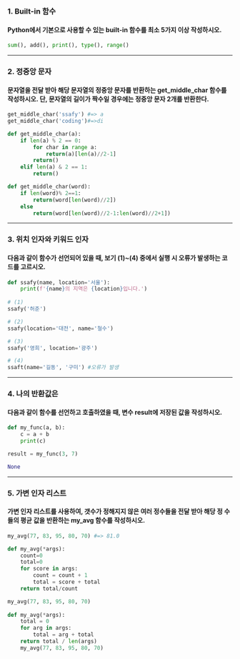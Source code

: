 ### 1. Built-in 함수

####  Python에서 기본으로 사용할 수 있는 built-in 함수를 최소 5가지 이상 작성하시오.



``` python
sum(), add(), print(), type(), range()
```





----



### 2. 정중앙 문자

####  문자열을 전달 받아 해당 문자열의 정중앙 문자를 반환하는 get_middle_char 함수를 작성하시오. 단, 문자열의 길이가 짝수일 경우에는 정중앙 문자 2개를 반환한다.



``` python
get_middle_char('ssafy') #=> a
get_middle_char('coding')#=>di
```

``` python
def get_middle_char(a):
    if len(a) % 2 == 0:
        for char in range a:
            return(a)[len(a)//2-1]
        return()
    elif len(a) & 2 == 1:
        return()
```

``` python
def get_middle_char(word):
    if len(word)% 2==1:
        return(word[len(word)//2])
    else
        return(word[len(word)//2-1:len(word)//2+1])
```



----



### 3. 위치 인자와 키워드 인자

####  다음과 같이 함수가 선언되어 있을 때, 보기 (1)~(4) 중에서 실행 시 오류가 발생하는 코드를 고르시오.



``` python
def ssafy(name, location='서울'):
    print(f'{name}의 지역은 {location}입니다.')
    
# (1)
ssafy('허준')

# (2)
ssafy(location='대전', name='철수')

# (3)
ssafy('영희', location='광주')

# (4)
ssaft(name='길동', '구미') #오류가 발생
```



---





### 4. 나의 반환값은

####  다음과 같이 함수를 선언하고 호출하였을 때, 변수 result에 저장된 값을 작성하시오.



``` python
def my_func(a, b):
    c = a + b
    print(c)

result = my_func(3, 7)
```

``` python
None
```



----



### 5. 가변 인자 리스트

####  가변 인자 리스트를 사용하여, 갯수가 정해지지 않은 여러 정수들을 전달 받아 해당 정 수들의 평균 값을 반환하는 my_avg 함수를 작성하시오.

``` python
my_avg(77, 83, 95, 80, 70) #=> 81.0
```

``` python
def my_avg(*args):
    count=0
    total=0
    for score in args:
        count = count + 1
        total = score + total 
    return total/count

my_avg(77, 83, 95, 80, 70)
        
def my_avg(*args):
    total = 0
    for arg in args:
        total = arg + total
    return total / len(args)
	my_avg(77, 83, 95, 80, 70)    
```



